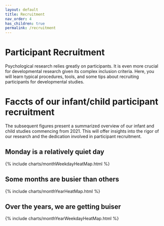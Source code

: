 ```yaml
---
layout: default
title: Recruitment
nav_order: 4
has_children: true
permalink: /recruitment
---
```


# Participant Recruitment

Psychological research relies greatly on participants. It is even more crucial for developmental research given its complex inclusion criteria. Here, you will learn typical procedures, tools, and some tips about recruiting participants for developmental studies.

# Faccts of our infant/child participant recruitment

The subsequent figures present a summarized overview of our infant and child studies commencing from 2021. This will offer insights into the rigor of our research and the dedication involved in participant recruitment.

## Monday is a relatively quiet day

{% include charts/monthWeekdayHeatMap.html %}

## Some months are busier than others

{% include charts/monthYearHeatMap.html %}

## Over the years, we are getting buiser
{% include charts/monthYearWeekdayHeatMap.html %}

